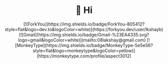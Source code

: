 <h1 align="center">👋 Hi</h1>
<div align="center">
[![ForkYou](https://img.shields.io/badge/ForkYou-805412?style=flat&logo=dev.to&logoColor=white)](https://forkyou.dev/user/lkshayb)
[![Gmail](https://img.shields.io/badge/Gmail-%23EA4335.svg?logo=gmail&logoColor=white)](mailto:08lakshay@gmail.com)
[![MonkeyType](https://img.shields.io/badge/MonkeyType-5e5e56?style=flat&logo=monkeytype&logoColor=yellow)](https://monkeytype.com/profile/aspect3012)

</div>




